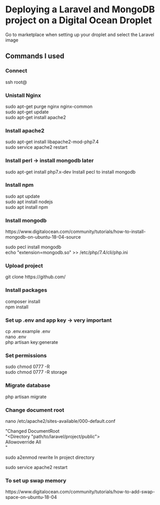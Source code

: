 <h1>Deploying a Laravel and MongoDB project on a Digital Ocean Droplet</h1>

Go to marketplace when setting up your droplet and select the Laravel image
<h2>Commands I used</h2>
<h3>Connect</h3>
ssh root@<ip_of_droplet> <br>

<h3>Unistall Nginx</h3>
sudo apt-get purge nginx nginx-common   <br>
sudo apt-get update   <br>
sudo apt-get install apache2<br>

<h3>Install apache2</h3>
sudo apt-get install libapache2-mod-php7.4 <br>
sudo service apache2 restart <br>

<h3>Install perl -> install mongodb later</h3>
sudo apt-get install php7.x-dev		Install pecl to install mongodb<br>

<h3>Install npm</h3>
sudo apt update<br>
sudo apt install nodejs<br>
sudo apt install npm<br>

<h3>Install mongodb</h3>
https://www.digitalocean.com/community/tutorials/how-to-install-mongodb-on-ubuntu-18-04-source<br>

sudo pecl install mongodb<br>
echo "extension=mongodb.so" >> /etc/php/7.4/cli/php.ini <br>

<h3>Upload project</h3>
git clone https://github.com/<project><br>

<h3>Install packages</h3>
composer install<br>
npm install<br>

<h3>Set up .env and app key -> very important</h3>
cp .env.example .env<br>
nano .env<br>
php artisan key:generate<br>

<h3>Set permissions</h3>
sudo chmod 0777 -R <project><br>
sudo chmod 0777 -R storage<br>

<h3>Migrate database</h3>
php artisan migrate<br>

<h3>Change document root</h3>
nano /etc/apache2/sites-available/000-default.conf<br>

"Changed DocumentRoot<br>
"<Directory "path/to/laravel/project/public"><br>
    Allowoverride All<br>
</Directory>"<br>

sudo a2enmod rewrite	In project directory<br>

sudo service apache2 restart <br>

<h3>To set up swap memory</h3>
https://www.digitalocean.com/community/tutorials/how-to-add-swap-space-on-ubuntu-18-04

